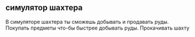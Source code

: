 ## симулятор шахтера
В симуляторе шахтера ты сможешь добывать и продавать руды.
Покупать предметы что-бы быстрее добывать руды.
Прокачивать шахту 
